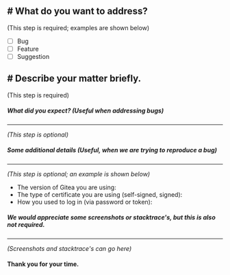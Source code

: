 ## # What do you want to address?
(This step is required; examples are shown below)

- [ ] Bug
- [ ] Feature
- [ ] Suggestion

## # Describe your matter briefly.  
(This step is required)


##### What did you expect? (Useful when addressing bugs)
---
_(This step is optional)_


##### Some additional details (Useful, when we are trying to reproduce a bug)
---
_(This step is optional; an example is shown below)_

* The version of Gitea you are using: 
* The type of certificate you are using (self-signed, signed): 
* How you used to log in (via password or token): 


##### We would appreciate some screenshots or stacktrace's, but this is also not required.
---
_(Screenshots and stacktrace's can go here)_

#### Thank you for your time.